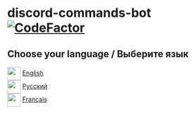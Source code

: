 # discord-commands-bot [![CodeFactor](https://www.codefactor.io/repository/github/r-liner/discord-commands-bot/badge)](https://www.codefactor.io/repository/github/r-liner/discord-commands-bot)

## Choose your language / Выберите язык

<img class="us" src="https://flagpedia.net/data/flags/w580/us.webp" width=30 align="center"> [English](https://github.com/r-liner/discord-bot-ru/blob/0.7.4/readme%60s/EN.MD)
<br>
<img src="https://flagpedia.net/data/flags/w580/ru.webp" width=30 align="center"> [Русский](https://github.com/r-liner/discord-bot-ru/blob/0.7.4/readme%60s/RU.MD)
<br>
<img src="https://flagpedia.net/data/flags/w580/fr.webp" width=30 align="center"> [Français](https://github.com/r-liner/discord-bot-ru/blob/0.7.4/readme%60s/FR.MD)
